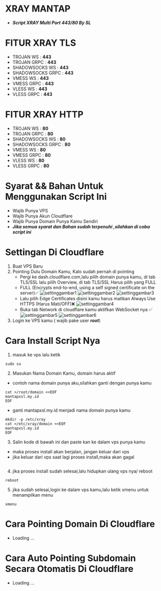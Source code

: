 # XRAY MANTAP
- ***Script XRAY Multi Port 443/80 By SL***

# FITUR XRAY TLS
- TROJAN WS        : **443**
- TROJAN GRPC      : **443**
- SHADOWSOCKS WS   : **443**
- SHADOWSOCKS GRPC : **443**
- VMESS WS         : **443**
- VMESS GRPC       : **443**
- VLESS WS         : **443**
- VLESS GRPC       : **443**

# FITUR XRAY HTTP
- TROJAN WS        : **80**
- TROJAN GRPC      : **80**
- SHADOWSOCKS WS   : **80**
- SHADOWSOCKS GRPC : **80**
- VMESS WS         : **80**
- VMESS GRPC       : **80**
- VLESS WS         : **80**
- VLESS GRPC       : **80**


# Syarat && Bahan Untuk Menggunakan Script Ini
- Wajib Punya VPS
- Wajib Punya Akun Cloudflare
- Wajib Punya Domain Punya Kamu Sendiri
- ***Jika semua syarat dan Bahan sudah terpenuhi ,silahkan di coba script ini***

# Settingan Di Cloudflare
1. Buat VPS Baru
2. Pointing Dulu Domain Kamu, Kalo sudah pernah di pointing
   - Pergi ke dash.cloudflare.com,lalu pilih domain punya kamu, di tab TLS/SSL lalu pilih Overview, di tab TLS/SSL Harus pilih yang FULL
   - FULL (Encrypts end-to-end, using a self signed certificate on the server)✅
   ![settinggambar1](https://github.com/fisabiliyusri/XRAY/MANTAP/blob/master/img/settinggambar1?raw=true)
   ![settinggambar2](https://github.com/fisabiliyusri/XRAY/MANTAP/blob/master/img/settinggambar2?raw=true)
   ![settinggambar3](https://github.com/fisabiliyusri/XRAY/MANTAP/blob/master/img/settinggambar3?raw=true)
   - Lalu pilih Edge Certificates disini kamu harus matikan Always Use HTTPS (Harus Mati/OFF)❌
   ![settinggambar4](https://github.com/fisabiliyusri/XRAY/MANTAP/blob/master/img/settinggambar4?raw=true)
   - Buka tab Network di cloudflare kamu aktifkan WebSocket nya ✅
   ![settinggambar5](https://github.com/fisabiliyusri/XRAY/MANTAP/blob/master/img/settinggambar5?raw=true)
   ![settinggambar6](https://github.com/fisabiliyusri/XRAY/MANTAP/blob/master/img/settinggambar6?raw=true)
3. Login ke VPS kamu ( wajib pake user ***root***)

# Cara Install Script Nya
1. masuk ke vps lalu ketik
```
sudo su
```
2. Masukan Nama Domain Kamu, domain harus aktif
- contoh nama domain punya aku,silahkan ganti dengan punya kamu
```
cat >/root/domain <<EOF
mantapxsl.my.id
EOF
```
- ganti mantapxsl.my.id menjadi nama domain punya kamu
```
mkdir -p /etc/xray
cat >/etc/xray/domain <<EOF
mantapxsl.my.id
EOF
```

3. Salin kode di bawah ini dan paste kan ke dalam vps punya kamu
- maka proses install akan berjalan, jangan keluar dari vps
- jika keluar dari vps saat lagi proses install,maka akan gagal
```

```
4. jika proses install sudah selesai,lalu hidupkan ulang vps nya/ reboot
```
reboot
```

5. jika sudah selesai,login ke dalam vps kamu,lalu ketik xmenu untuk menampilkan menu
```
xmenu
```

# Cara Pointing Domain Di Cloudflare
- Loading ...
# Cara Auto Pointing Subdomain Secara Otomatis Di Cloudflare
- Loading ...
